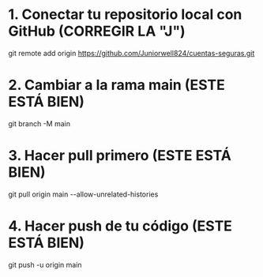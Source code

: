 # 1. Conectar tu repositorio local con GitHub (CORREGIR LA "J")
git remote add origin https://github.com/Juniorwell824/cuentas-seguras.git

# 2. Cambiar a la rama main (ESTE ESTÁ BIEN)
git branch -M main

# 3. Hacer pull primero (ESTE ESTÁ BIEN)
git pull origin main --allow-unrelated-histories

# 4. Hacer push de tu código (ESTE ESTÁ BIEN)
git push -u origin main
